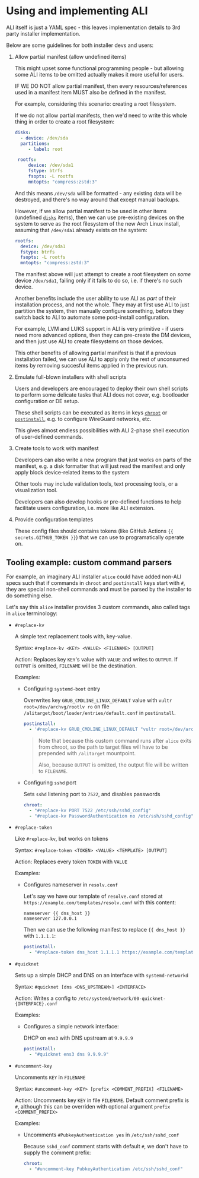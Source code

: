 # Using and implementing ALI

ALI itself is just a YAML spec - this leaves implementation details
to 3rd party installer implementation.

Below are some guidelines for both installer devs and users:

1. Allow partial manifest (allow undefined items)

   This might upset some functional programming people - but allowing
   some ALI items to be omitted actually makes it more useful for users.

   IF WE DO NOT allow partial manifest, then every resources/references
   used in a manifest item MUST also be defined in the manifest.

   For example, considering this scenario: creating a root filesystem.

   If we do not allow partial manifests, then we'd need to write this whole
   thing in order to create a root filesystem:

   ```yaml
   disks:
     - device: /dev/sda
     partitions:
        - label: root

    rootfs:
        device: /dev/sda1
        fstype: btrfs
        fsopts: -L rootfs
        mntopts: "compress:zstd:3"
   ```

   And this means `/dev/sda` will be formatted - any existing data will
   be destroyed, and there's no way around that except manual backups.

   However, if we allow partial manifest to be used in other items (undefined
   [`disks`](./ALI.md#key-disks) items), then we can use pre-existing devices
   on the system to serve as the root filesystem of the new Arch Linux install,
   assuming that `/dev/sda1` already exists on the system:

   ```yaml
   rootfs:
     device: /dev/sda1
     fstype: btrfs
     fsopts: -L rootfs
     mntopts: "compress:zstd:3"
   ```

   The manifest above will just attempt to create a root filesystem on _some_
   device `/dev/sda1`, failing only if it fails to do so, i.e. if there's no such device.

   Another benefits include the user ability to use ALI as _part_ of their installation process,
   and not the whole. They may at first use ALI to just partition the system,
   then manually configure something, before they switch back to ALI to automate some
   post-install configuration.

   For example, LVM and LUKS support in ALI is very primitive -
   if users need more advanced options, then they can pre-create the DM devices,
   and then just use ALI to create filesystems on those devices.

   This other benefits of allowing partial manifest is that if a previous installation failed,
   we can use ALI to apply only the rest of unconsumed items by removing succesful items applied
   in the previous run.

2. Emulate full-blown installers with shell scripts

   Users and developers are encouraged to deploy their own shell scripts to perform
   some delicate tasks that ALI does not cover, e.g. bootloader configuration or DE setup.

   These shell scripts can be executed as items in keys [`chroot`](./ALI.md#key-chroot) or
   [`postinstall`](./ALI.md#key-postinstall), e.g. to configure WireGuard networks, etc.

   This gives almost endless possibilities with ALI 2-phase shell execution of user-defined commands.

3. Create tools to work with manifest

   Developers can also write a new program that just works on parts of the manifest,
   e.g. a disk formatter that will just read the manifest and only apply block device-related
   items to the system

   Other tools may include validation tools, text processing tools, or a visualization tool.

   Developers can also develop hooks or pre-defined functions to help facilitate users
   configuration, i.e. more like ALI extension.

4. Provide configuration templates

   These config files should contains tokens (like GitHub Actions `{{ secrets.GITHUB_TOKEN }}`)
   that we can use to programatically operate on.

## Tooling example: custom command parsers

For example, an imaginary ALI installer `alice` could have added non-ALI specs
such that if commands in `chroot` and `postinstall` keys start with `#`,
they are special non-shell commands and must be parsed by the installer to do
something else.

Let's say this `alice` installer provides 3 custom commands, also called tags
in `alice` terminology:

- `#replace-kv`

  A simple text replacement tools with, key-value.

  Syntax: `#replace-kv <KEY> <VALUE> <FILENAME> [OUTPUT]`

  Action: Replaces key `KEY`'s value with `VALUE` and writes to `OUTPUT`.
  If `OUTPUT` is omitted, `FILENAME` will be the destination.

  Examples:

  - Configuring `systemd-boot` entry

    Overwrites key `GRUB_CMDLINE_LINUX_DEFAULT` value with `vultr root=/dev/archvg/rootlv ro`
    on file `/alitarget/boot/loader/entries/default.conf` in `postinstall`.

    ```yaml
    postinstall:
      - '#replace-kv GRUB_CMDLINE_LINUX_DEFAULT "vultr root=/dev/archvg/rootlv ro" /alitarget/boot/loader/entries/default.conf'
    ```

    > Note that because this custom command runs after `alice` exits from chroot, so
    > the path to target files will have to be prepended with `/alitarget` mountpoint.
    >
    > Also, because `OUTPUT` is omitted, the output file will be written to `FILENAME`.

  - Configuring `sshd` port

    Sets `sshd` listening port to `7522`, and disables passwords

    ```yaml
    chroot:
      - "#replace-kv PORT 7522 /etc/ssh/sshd_config"
      - "#replace-kv PasswordAuthentication no /etc/ssh/sshd_config"
    ```

- `#replace-token`

  Like `#replace-kv`, but works on tokens

  Syntax: `#replace-token <TOKEN> <VALUE> <TEMPLATE> [OUTPUT]`

  Action: Replaces every token `TOKEN` with `VALUE`

  Examples:

  - Configures nameserver in `resolv.conf`

    Let's say we have our template of `resolve.conf` stored at
    `https://example.com/templates/resolv.conf` with this content:

    ```
    nameserver {{ dns_host }}
    nameserver 127.0.0.1
    ```

    Then we can use the following manifest to replace `{{ dns_host }}`
    with `1.1.1.1`:

    ```yaml
    postinstall:
      - "#replace-token dns_host 1.1.1.1 https://example.com/templates/resolv.conf /alitarget/etc/resolv.conf"
    ```

- `#quicknet`

  Sets up a simple DHCP and DNS on an interface with `systemd-networkd`

  Syntax: `#quicknet [dns <DNS_UPSTREAM>] <INTERFACE>`

  Action: Writes a config to `/etc/systemd/network/00-quicknet-{INTERFACE}.conf`

  Examples:

  - Configures a simple network interface:

    DHCP on `ens3` with DNS upstream at `9.9.9.9`

    ```yaml
    postinstall:
      - "#quicknet ens3 dns 9.9.9.9"
    ```

- `#uncomment-key`

  Uncomments `KEY` in `FILENAME`

  Syntax: `#uncomment-key <KEY> [prefix <COMMENT_PREFIX] <FILENAME>`

  Action: Uncomments key `KEY` in file `FILENAME`. Default comment prefix
  is `#`, although this can be overriden with optional argument `prefix <COMMENT_PREFIX>`

  Examples:

  - Uncomments `#PubkeyAuthentication yes` in `/etc/ssh/sshd_conf`

    Because `sshd_conf` comment starts with default `#`, we don't have to
    supply the comment prefix:

    ```yaml
    chroot:
      - "#uncomment-key PubkeyAuthentication /etc/ssh/sshd_conf"
    ```
